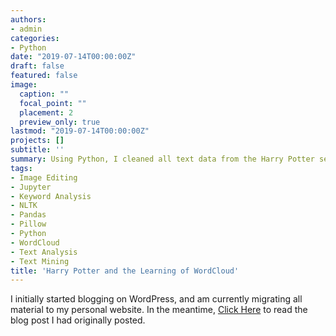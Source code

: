 ```yaml
---
authors:
- admin
categories:
- Python
date: "2019-07-14T00:00:00Z"
draft: false
featured: false
image:
  caption: ""
  focal_point: ""
  placement: 2
  preview_only: true
lastmod: "2019-07-14T00:00:00Z"
projects: []
subtitle: ''
summary: Using Python, I cleaned all text data from the Harry Potter series to create a word cloud based on the cumulative word count. The end result was an artistic word cloud in a magical style fit for the Harry Potter universe.
tags:
- Image Editing
- Jupyter
- Keyword Analysis
- NLTK
- Pandas
- Pillow
- Python
- WordCloud
- Text Analysis
- Text Mining
title: 'Harry Potter and the Learning of WordCloud'
---
```


I initially started blogging on WordPress, and am currently migrating all material to my personal website. In the meantime, [Click Here](https://erikatheoutlier.wordpress.com/2019/07/14/harry-potter-and-the-learning-of-wordcloud/) to read the blog post I had originally posted.




